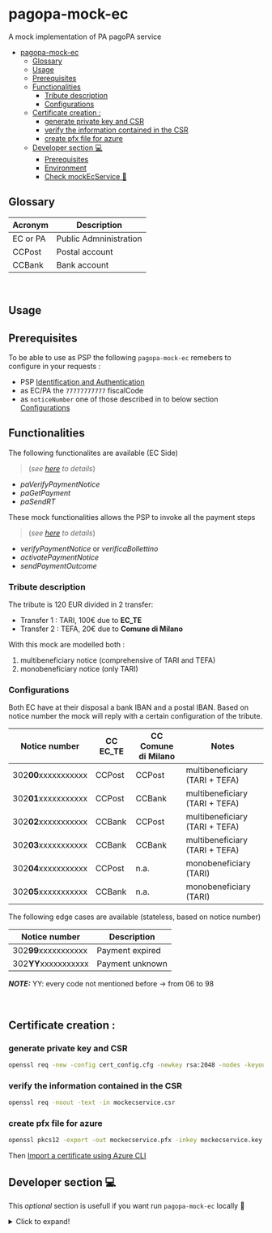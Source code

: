 # pagopa-mock-ec

A mock implementation of PA pagoPA service

- [pagopa-mock-ec](#pagopa-mock-ec)
  - [Glossary](#glossary)
  - [Usage](#usage)
  - [Prerequisites](#prerequisites)
  - [Functionalities](#functionalities)
    - [Tribute description](#tribute-description)
    - [Configurations](#configurations)
  - [Certificate creation :](#certificate-creation-)
    - [generate private key and CSR](#generate-private-key-and-csr)
    - [verify the information contained in the CSR](#verify-the-information-contained-in-the-csr)
    - [create pfx file for azure](#create-pfx-file-for-azure)
  - [Developer section 💻](#developer-section-)
    - [Prerequisites](#prerequisites-1)
    - [Environment](#environment)
    - [Check mockEcService 🧪](#check-mockecservice-)

## Glossary

| Acronym  | Description            |
| -------- | ---------------------- |
| EC or PA | Public Admninistration |
| CCPost   | Postal account         |
| CCBank   | Bank account           |

<br>

## Usage
## Prerequisites

To be able to use as PSP the following `pagopa-mock-ec` remebers to configure in your requests : 

- PSP [Identification and Authentication](https://pagopa.github.io/pagopa-api/#section/Introduction/Identification-and-Authentication
)
- as EC/PA the `77777777777` fiscalCode
- as `noticeNumber` one of those described in to below section [Configurations](#Configurations)



## Functionalities

The following functionalites are available (EC Side) 
>(_see [here](https://pagopa.github.io/pagopa-api/indexPA.html) to details_)
- *paVerifyPaymentNotice*
- *paGetPayment*
- *paSendRT*

These mock functionalities allows the PSP to invoke all the payment steps 
> (_see [here](https://pagopa.github.io/pagopa-api/) to details_)
- *verifyPaymentNotice* or *verificaBollettino*
- *activatePaymentNotice* 
- *sendPaymentOutcome*

### Tribute description
The tribute is 120 EUR divided in 2 transfer: 

- Transfer 1 : TARI, 100€ due to **EC_TE**
- Transfer 2 : TEFA, 20€ due to **Comune di Milano**

With this mock are modelled both : 
1. multibeneficiary notice (comprehensive of TARI and TEFA) 
2. monobeneficiary notice (only TARI) 

### Configurations

Both EC have at their disposal a bank IBAN and a postal IBAN.
Based on notice number the mock will reply with a certain configuration of the tribute.


| Notice number        | CC EC_TE | CC Comune di Milano | Notes                          |
| -------------------- | -------- | ------------------- | ------------------------------ |
| 302**00**xxxxxxxxxxx | CCPost   | CCPost              | multibeneficiary (TARI + TEFA) |
| 302**01**xxxxxxxxxxx | CCPost   | CCBank              | multibeneficiary (TARI + TEFA) |
| 302**02**xxxxxxxxxxx | CCBank   | CCPost              | multibeneficiary (TARI + TEFA) |
| 302**03**xxxxxxxxxxx | CCBank   | CCBank              | multibeneficiary (TARI + TEFA) |
| 302**04**xxxxxxxxxxx | CCPost   | n.a.                | monobeneficiary (TARI)         |
| 302**05**xxxxxxxxxxx | CCBank   | n.a.                | monobeneficiary (TARI)         |


The following edge cases are available (stateless, based on notice number)

| Notice number        | Description     |
| -------------------- | --------------- |
| 302**99**xxxxxxxxxxx | Payment expired |
| 302**YY**xxxxxxxxxxx | Payment unknown |

**_NOTE:_**  YY: every code not mentioned before -> from 06 to 98

<br>

## Certificate creation :

### generate private key and CSR
```sh
openssl req -new -config cert_config.cfg -newkey rsa:2048 -nodes -keyout mockecservice.key -out mockecservice.csr
```
### verify the information contained in the CSR

```sh
openssl req -noout -text -in mockecservice.csr

```
### create pfx file for azure

```sh
openssl pkcs12 -export -out mockecservice.pfx -inkey mockecservice.key -in mockecservice.crt
```

Then [Import a certificate using Azure CLI](https://docs.microsoft.com/en-us/azure/key-vault/certificates/tutorial-import-certificate#import-a-certificate-using-azure-cli)

## Developer section 💻
This _optional_ section is usefull if you want run `pagopa-mock-ec` locally 🚀
<details>
  <summary>Click to expand!</summary>  

> **NOTE** : you can customize partial mock information using `.env.example`. To do that typing `cp .env.example .env` and changes the info you deem appropriate 


### Prerequisites

- [yarn](https://yarnpkg.com/) installed

```sh
yarn install
yarn build && yarn start
```
### Environment

  | name              | description                 | default            |
  | ----------------- | --------------------------- | ------------------ |
  | WINSTON_LOG_LEVEL | desired log level           | `debug`            |
  | PAGOPA_NODO_HOST  | host this server listens to | `http://localhost` |
  | PORT              | host this server listens to | 8080               |
  | BASE_PATH         | `host:port\<BASE_PATH>`     | `mockEcService`    |
  
### Check mockEcService 🧪

From `resources` folder run script `./run_all_mock_scenarios.sh` to execute all scenario.

Otherwise if you just want to see if everything is up run typing the following command on a terminal 
>always from `resources` folder
```sh
curl -H "Content-Type: text/xml; charset=utf-8" -H "SOAPAction:paVerifyPaymentNoticeReq"  -d @paVerifyPaymentNoticeReq_avv1.xml -X POST http://localhost:8089/mockEcService
```

if all rights you'd see something like that 👍

```xml
<soapenv:Envelope xmlns:soapenv="http://schemas.xmlsoap.org/soap/envelope/" xmlns:paf="http://pagopa-api.pagopa.gov.it/pa/paForNode.xsd">
  <soapenv:Header />
  <soapenv:Body>
    <paf:paVerifyPaymentNoticeRes>
      <outcome>OK</outcome>
      <paymentList>
        <paymentOptionDescription>
          <amount>120.00</amount>
          <options>EQ</options>
          <dueDate>2021-07-31</dueDate>
          <detailDescription>pagamentoTest</detailDescription>
          <allCCP>true</allCCP>
        </paymentOptionDescription>
      </paymentList>
      <paymentDescription>Pagamento di Test</paymentDescription>
      <fiscalCodePA>77777777777</fiscalCodePA>
      <companyName>companyName</companyName>
      <officeName>officeName</officeName>
    </paf:paVerifyPaymentNoticeRes>
  </soapenv:Body>
</soapenv:Envelope>
```

</details>

